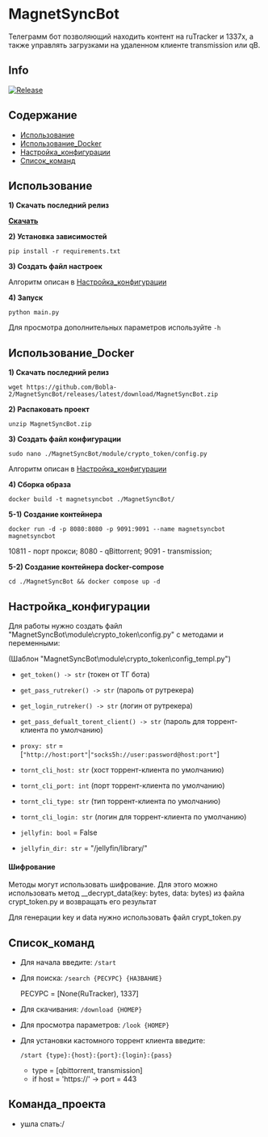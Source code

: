# MagnetSyncBot
Телеграмм бот позволяющий находить контент на ruTracker и 1337x, а также управлять загрузками на удаленном клиенте transmission или qB.

## Info
[![Release](https://img.shields.io/github/v/release/Bobla-2/MagnetSyncBot?releases)](https://github.com/Bobla-2/MagnetSyncBot/releases/latest)

## Содержание
- [Использование](#Использование)
- [Использование_Docker](#Использование_Docker)
- [Настройка_конфигурации](#Настройка_конфигурации)
- [Список_команд](#Список_команд)

## Использование
**1) Скачать последний релиз**

[**Скачать**](https://github.com/username/repository/releases/latest/download/MagnetSyncBot.zip)

**2) Установка зависимостей**
```
pip install -r requirements.txt
```
**3) Создать файл настроек**

Алгоритм описан в [Настройка_конфигурации](#Настройка_конфигурации)

**4) Запуск**
```
python main.py 
```
Для просмотра дополнительных параметров используйте `-h`


## Использование_Docker

**1) Скачать последний релиз**
```
wget https://github.com/Bobla-2/MagnetSyncBot/releases/latest/download/MagnetSyncBot.zip
```
**2) Распаковать проект**
```
unzip MagnetSyncBot.zip
```
**3) Создать файл конфигурации**

```
sudo nano ./MagnetSyncBot/module/crypto_token/config.py
```

Алгоритм описан в [Настройка_конфигурации](#Настройка_конфигурации)

**4) Сборка образа** 
```
docker build -t magnetsyncbot ./MagnetSyncBot/
```
**5-1) Создание контейнера**
```
docker run -d -p 8080:8080 -p 9091:9091 --name magnetsyncbot magnetsyncbot
```
10811 - порт прокси;
8080 - qBittorrent;
9091 - transmission;

**5-2) Создание контейнера docker-compose**
```
cd ./MagnetSyncBot && docker compose up -d
```


## Настройка_конфигурации
Для работы нужно создать файл "MagnetSyncBot\module\crypto_token\config.py" с методами и переменными:

(Шаблон "MagnetSyncBot\module\crypto_token\config_templ.py")
- `get_token() -> str` (токен от ТГ бота)
- `get_pass_rutreker() -> str` (пароль от рутрекера)
- `get_login_rutreker() -> str` (логин от рутрекера)
- `get_pass_defualt_torent_client() -> str` (пароль для торрент-клиента по умолчанию)

- `proxy: str` = [`"http://host:port"`|`"socks5h://user:password@host:port"`]
- `tornt_cli_host: str` (хост торрент-клиента по умолчанию)
- `tornt_cli_port: int` (порт торрент-клиента по умолчанию)
- `tornt_cli_type: str` (тип торрент-клиента по умолчанию)
- `tornt_cli_login: str` (логин для торрент-клиента по умолчанию)
- `jellyfin: bool` = False
- `jellyfin_dir: str` = "/jellyfin/library/"
#### Шифрование

Методы могут использовать шифрование. Для этого можно использовать метод __decrypt_data(key: bytes, data: bytes) из файла crypt_token.py и возвращать его результат

Для генерации key и data нужно использовать файл crypt_token.py

## Список_команд
 - Для начала введите: `/start`
 - Для поиска: `/search {РЕСУРС} {НАЗВАНИЕ}`

   РЕСУРС = [None(RuTracker), 1337]
 - Для скачивания: `/download {НОМЕР}`
 - Для просмотра параметров: `/look {НОМЕР}`
 - Для установки кастомного торрент клиента введите:

   `/start {type}:{host}:{port}:{login}:{pass}`
   - type = [qbittorrent, transmission]
   - if host = 'https://' -> port = 443


## Команда_проекта
 - ушла спать:/
